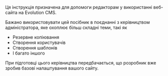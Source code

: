 Ця інструкція призначена для допомоги редакторам у використанні веб-сайта на Evolution CMS.

Бажано використовувати цей посібник в поєднанні з керівництвом адміністратора, яке охоплює більш складні теми, такі як

- Резервне копіювання
- Створення користувачів
- Створення шаблонів
- І багато іншого

При підготовці цього керівництва передбачається, що розробник вже зробив базові налаштування  вашого сайту.

